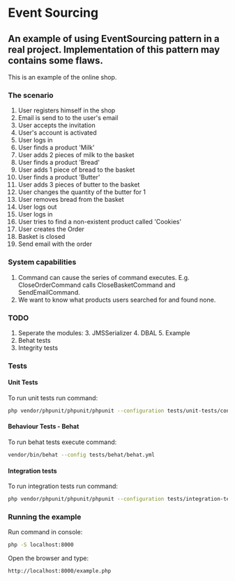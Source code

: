 Event Sourcing
==============
An example of using EventSourcing pattern in a real project. Implementation of this pattern may contains some flaws. 
-----------------------------------------------------------

This is an example of the online shop. 

### The scenario

1. User registers himself in the shop
2. Email is send to to the user's email
3. User accepts the invitation
4. User's account is activated
5. User logs in
5. User finds a product 'Milk'
6. User adds 2 pieces of milk to the basket
7. User finds a product 'Bread'
8. User adds 1 piece of bread to the basket
9. User finds a product 'Butter'
10. User adds 3 pieces of butter to the basket
11. User changes the quantity of the butter for 1
12. User removes bread from the basket
13. User logs out
14. User logs in
15. User tries to find a non-existent product called 'Cookies'
16. User creates the Order
17. Basket is closed
18. Send email with the order

### System capabilities
1. Command can cause the series of command executes. E.g. CloseOrderCommand calls CloseBasketCommand and SendEmailCommand.
2. We want to know what products users searched for and found none.

### TODO
1. Seperate the modules:
    3. JMSSerializer
    4. DBAL
    5. Example
3. Behat tests
4. Integrity tests

### Tests

#### Unit Tests

To run unit tests run command:
```bash
php vendor/phpunit/phpunit/phpunit --configuration tests/unit-tests/configuration.xml
```

#### Behaviour Tests - Behat

To run behat tests execute command:

```bash
vendor/bin/behat --config tests/behat/behat.yml 
```

#### Integration tests

To run integration tests run command:

```bash
php vendor/phpunit/phpunit/phpunit --configuration tests/integration-tests/configuration.xml
```

### Running the example

Run command in console:

```bash
php -S localhost:8000

```

Open the browser and type:

```
http://localhost:8000/example.php
```

